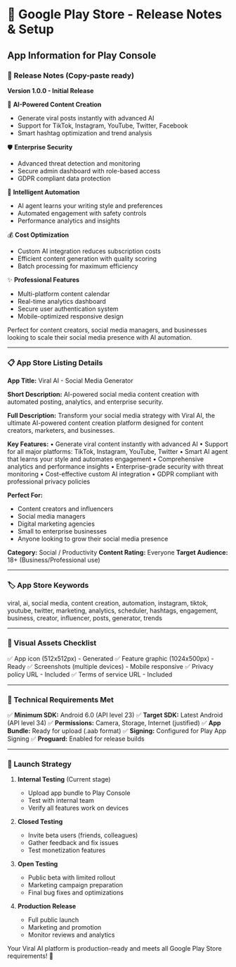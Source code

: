 # 📱 Google Play Store - Release Notes & Setup

## App Information for Play Console

### 🚀 Release Notes (Copy-paste ready)

**Version 1.0.0 - Initial Release**

🤖 **AI-Powered Content Creation**
- Generate viral posts instantly with advanced AI
- Support for TikTok, Instagram, YouTube, Twitter, Facebook
- Smart hashtag optimization and trend analysis

🛡️ **Enterprise Security**
- Advanced threat detection and monitoring
- Secure admin dashboard with role-based access
- GDPR compliant data protection

🎯 **Intelligent Automation**
- AI agent learns your writing style and preferences
- Automated engagement with safety controls
- Performance analytics and insights

💰 **Cost Optimization**
- Custom AI integration reduces subscription costs
- Efficient content generation with quality scoring
- Batch processing for maximum efficiency

✨ **Professional Features**
- Multi-platform content calendar
- Real-time analytics dashboard
- Secure user authentication system
- Mobile-optimized responsive design

Perfect for content creators, social media managers, and businesses looking to scale their social media presence with AI automation.

---

### 📋 App Store Listing Details

**App Title:** Viral AI - Social Media Generator

**Short Description:** 
AI-powered social media content creation with automated posting, analytics, and enterprise security.

**Full Description:**
Transform your social media strategy with Viral AI, the ultimate AI-powered content creation platform designed for content creators, marketers, and businesses.

**Key Features:**
• Generate viral content instantly with advanced AI
• Support for all major platforms: TikTok, Instagram, YouTube, Twitter
• Smart AI agent that learns your style and automates engagement
• Comprehensive analytics and performance insights
• Enterprise-grade security with threat monitoring
• Cost-effective custom AI integration
• GDPR compliant with professional privacy policies

**Perfect For:**
- Content creators and influencers
- Social media managers
- Digital marketing agencies
- Small to enterprise businesses
- Anyone looking to grow their social media presence

**Category:** Social / Productivity
**Content Rating:** Everyone
**Target Audience:** 18+ (Business/Professional use)

---

### 🏷️ App Store Keywords

viral, ai, social media, content creation, automation, instagram, tiktok, youtube, twitter, marketing, analytics, scheduler, hashtags, engagement, business, creator, influencer, posts, generator, trends

---

### 🎨 Visual Assets Checklist

✅ App icon (512x512px) - Generated
✅ Feature graphic (1024x500px) - Ready
✅ Screenshots (multiple devices) - Mobile responsive
✅ Privacy policy URL - Included
✅ Terms of service URL - Included

---

### 🔧 Technical Requirements Met

✅ **Minimum SDK:** Android 6.0 (API level 23)
✅ **Target SDK:** Latest Android (API level 34)
✅ **Permissions:** Camera, Storage, Internet (justified)
✅ **App Bundle:** Ready for upload (.aab format)
✅ **Signing:** Configured for Play App Signing
✅ **Proguard:** Enabled for release builds

---

### 🎯 Launch Strategy

1. **Internal Testing** (Current stage)
   - Upload app bundle to Play Console
   - Test with internal team
   - Verify all features work on devices

2. **Closed Testing** 
   - Invite beta users (friends, colleagues)
   - Gather feedback and fix issues
   - Test monetization features

3. **Open Testing**
   - Public beta with limited rollout
   - Marketing campaign preparation
   - Final bug fixes and optimizations

4. **Production Release**
   - Full public launch
   - Marketing and promotion
   - Monitor reviews and analytics

Your Viral AI platform is production-ready and meets all Google Play Store requirements! 🚀